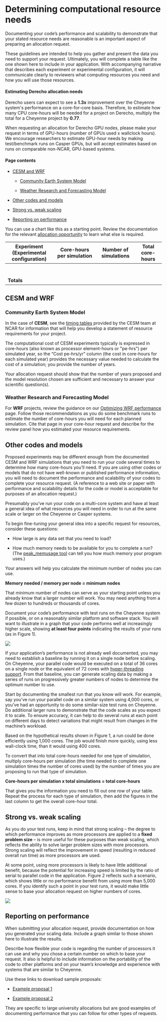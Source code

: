 # Determining computational resource needs

Documenting your code’s performance and scalability to demonstrate that
your stated resource needs are reasonable is an important aspect of
preparing an allocation request.

These guidelines are intended to help you gather and present the data
you need to support your request. Ultimately, you will complete a table
like the one shown here to include in your application. With
accompanying narrative that describes each experiment or experimental
configuration, it will communicate clearly to reviewers what computing
resources you need and how you will use those resources.

#### Estimating Derecho allocation needs

Derecho users can expect to see a **1.3x** improvement over the Cheyenne
system's performance on a core-for-core basis. Therefore, to estimate
how many CPU core-hours will be needed for a project on Derecho,
multiply the total for a Cheyenne project by **0.77**.

When requesting an allocation for Derecho GPU nodes, please make your
request in terms of GPU-hours (number of GPUs used x wallclock hours).
We encourage researchers to estimate GPU-hour needs by making
test/benchmark runs on Casper GPUs, but will accept estimates based on
runs on comparable non-NCAR, GPU-based systems.

#### Page contents

- [CESM and WRF](#Determiningcomputationalresourceneeds-C)

  - [Community Earth System
    Model](#Determiningcomputationalresourceneeds-C)

  - [Weather Research and Forecasting
    Model](#Determiningcomputationalresourceneeds-W)

- [Other codes and models](#Determiningcomputationalresourceneeds-O)

- [Strong vs. weak scaling](#Determiningcomputationalresourceneeds-S)

- [Reporting on performance](#Determiningcomputationalresourceneeds-R)

You can use a chart like this as a starting point. Review the
documentation for the relevant [allocation
opportunity](file:////display/RC/Allocations) to learn what else is
required.

<table style="width:100%;">
<colgroup>
<col style="width: 30%" />
<col style="width: 27%" />
<col style="width: 24%" />
<col style="width: 17%" />
</colgroup>
<thead>
<tr class="header">
<th><strong>Experiment</strong><br />
<strong>(Experimental configuration)</strong></th>
<th><strong>Core-hours per simulation</strong></th>
<th><strong>Number of simulations</strong></th>
<th><strong>Total core-hours</strong></th>
</tr>
</thead>
<tbody>
<tr class="odd">
<td></td>
<td></td>
<td></td>
<td></td>
</tr>
<tr class="even">
<td></td>
<td></td>
<td></td>
<td></td>
</tr>
<tr class="odd">
<td></td>
<td></td>
<td></td>
<td></td>
</tr>
<tr class="even">
<td></td>
<td></td>
<td></td>
<td></td>
</tr>
<tr class="odd">
<td></td>
<td></td>
<td></td>
<td></td>
</tr>
<tr class="even">
<td></td>
<td></td>
<td></td>
<td></td>
</tr>
<tr class="odd">
<td></td>
<td></td>
<td></td>
<td></td>
</tr>
<tr class="even">
<td><strong>Totals</strong></td>
<td></td>
<td></td>
<td></td>
</tr>
</tbody>
</table>

## CESM and WRF

### Community Earth System Model

In the case of **CESM**, see the [<u>timing
tables</u>](https://csegweb.cgd.ucar.edu/timing/cgi-bin/timings.cgi)
provided by the CESM team at NCAR for information that will help you
develop a statement of resource requirements for your project.

The computational cost of CESM experiments typically is expressed in
core-hours (also known as processor element-hours or "pe-hrs") per
simulated year, so the “Cost pe-hrs/yr” column (the cost in core-hours
for each simulated year) provides the necessary value needed to
calculate the cost of a simulation; you provide the number of years.

Your allocation request should show that the number of years proposed
and the model resolution chosen are sufficient and necessary to answer
your scientific question(s).

### Weather Research and Forecasting Model

For **WRF** projects, review the guidance on our [Optimizing WRF
performance](file:////display/RC/Optimizing+WRF+performance) page.
Follow those recommendations as you do some benchmark runs to estimate
the number of core-hours you will need for each planned simulation. Cite
that page in your core-hour request and describe for the review panel
how you estimated your resource requirements.

## Other codes and models

Proposed experiments may be different enough from the documented CESM
and WRF simulations that you need to run your code several times to
determine how many core-hours you’ll need. If you are using other codes
or models that do not have well-known or published performance
information, you will need to document the performance and scalability
of your codes to complete your resource request. (A reference to a web
site or paper with performance and scalability details for the code or
model is acceptable for purposes of an allocation request.)

Presumably you’ve run your code on a multi-core system and have at least
a general idea of what resources you will need in order to run at the
same scale or larger on the Cheyenne or Casper systems.

To begin fine-tuning your general idea into a specific request for
resources, consider these questions:

- How large is any data set that you need to load?

- How much memory needs to be available for you to complete a run? (The
  [peak_memusage tool](file:////display/RC/Checking+memory+use) can tell
  you how much memory your program uses.)

Your answers will help you calculate the minimum number of nodes you can
use.

**Memory needed / memory per node = minimum nodes**

That minimum number of nodes can serve as your starting point unless you
already know that a larger number will work. You may need anything from
a few dozen to hundreds or thousands of cores.

Document your code’s performance with test runs on the Cheyenne system
if possible, or on a reasonably similar platform and software stack. You
will want to illustrate in a graph that your code performs well at
increasingly higher scale, showing **at least four points** indicating
the results of your runs (as in Figure 1).

![](media/image1.png)

If your application’s performance is not already well documented, you
may need to establish a baseline by running it on a single node before
scaling. On Cheyenne, your parallel code would be executed on a total of
36 cores on a single node or the equivalent of 72 cores with
[hyper-threading
support](file:////display/RC/Hyper-threading+on+Cheyenne). From that
baseline, you can generate scaling data by making a series of runs on
progressively greater numbers of nodes to determine the optimum number
to use.

Start by documenting the smallest run that you know will work. For
example, say you’ve run your parallel code on a similar system using
4,000 cores, or you’ve had an opportunity to do some similar-size test
runs on Cheyenne. Do additional larger runs to demonstrate that the code
scales as you expect it to scale. To ensure accuracy, it can help to do
several runs at each point on different days to detect variations that
might result from changes in the machine’s workload.

Based on the hypothetical results shown in Figure 1, a run could be done
efficiently using 1,000 cores. The job would finish more quickly, using
less wall-clock time, than it would using 400 cores.

To convert that into total core-hours needed for one type of simulation,
multiply core-hours per simulation (the time needed to complete one
simulation times the number of cores used) by the number of times you
are proposing to run that type of simulation.

**Core-hours per simulation x total simulations = total core-hours**

That gives you the information you need to fill out one row of your
table. Repeat the process for each type of simulation, then add the
figures in the last column to get the overall core-hour total.

## Strong vs. weak scaling

As you do your test runs, keep in mind that strong scaling – the degree
to which performance improves as more processors are applied to a
**fixed problem size** – is more useful for these purposes than weak
scaling, which reflects the ability to solve larger problem sizes with
more processors. Strong scaling will reflect the improvement in speed
(resulting in reduced overall run time) as more processors are used.

At some point, using more processors is likely to have little additional
benefit, because the potential for increasing speed is limited by the
ratio of serial to parallel code in the application. Figure 2 reflects
such a scenario, which shows little or no performance benefit from using
more than 5,000 cores. If you identify such a point in your test runs,
it would make little sense to base your allocation request on higher
numbers of cores.

![](media/image2.png)

## Reporting on performance

When submitting your allocation request, provide documentation on how
you generated your scaling data. Include a graph similar to those shown
here to illustrate the results.

Describe how flexible your code is regarding the number of processors it
can use and why you chose a certain number on which to base your
request. It also is helpful to include information on the portability of
the code to other platforms and on your team’s knowledge and experience
with systems that are similar to Cheyenne.

Use these links to download sample proposals:

- [Example proposal
  1](file:////download/attachments/75694337/Example_Proposal_1_Spring2020%2520%25281%2529.pdf%3fversion=1&modificationDate=1627489242000&api=v2)

- [Example proposal
  2](file:////download/attachments/75694337/Example_Proposal_2_Fall2019%2520%25281%2529.pdf%3fversion=1&modificationDate=1627489279000&api=v2)

They are specific to large university allocations but are good examples
of documenting performance that you can follow for other types of
requests.
